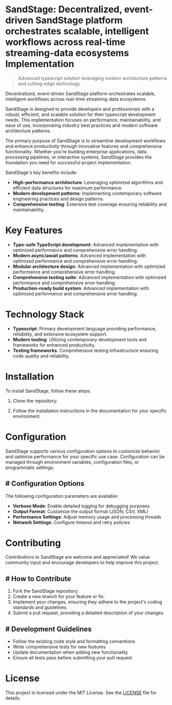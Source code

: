 <!-- fallback_SandStage_20251019212625_60353 -->

# SandStage: Decentralized, event-driven SandStage platform orchestrates scalable, intelligent workflows across real-time streaming-data ecosystems Implementation
> Advanced typescript solution leveraging modern architecture patterns and cutting-edge technology.

Decentralized, event-driven SandStage platform orchestrates scalable, intelligent workflows across real-time streaming-data ecosystems.

SandStage is designed to provide developers and professionals with a robust, efficient, and scalable solution for their typescript development needs. This implementation focuses on performance, maintainability, and ease of use, incorporating industry best practices and modern software architecture patterns.

The primary purpose of SandStage is to streamline development workflows and enhance productivity through innovative features and comprehensive functionality. Whether you're building enterprise applications, data processing pipelines, or interactive systems, SandStage provides the foundation you need for successful project implementation.

SandStage's key benefits include:

* **High-performance architecture**: Leveraging optimized algorithms and efficient data structures for maximum performance.
* **Modern development patterns**: Implementing contemporary software engineering practices and design patterns.
* **Comprehensive testing**: Extensive test coverage ensuring reliability and maintainability.

# Key Features

* **Type-safe TypeScript development**: Advanced implementation with optimized performance and comprehensive error handling.
* **Modern async/await patterns**: Advanced implementation with optimized performance and comprehensive error handling.
* **Modular architecture design**: Advanced implementation with optimized performance and comprehensive error handling.
* **Comprehensive testing suite**: Advanced implementation with optimized performance and comprehensive error handling.
* **Production-ready build system**: Advanced implementation with optimized performance and comprehensive error handling.

# Technology Stack

* **Typescript**: Primary development language providing performance, reliability, and extensive ecosystem support.
* **Modern tooling**: Utilizing contemporary development tools and frameworks for enhanced productivity.
* **Testing frameworks**: Comprehensive testing infrastructure ensuring code quality and reliability.

# Installation

To install SandStage, follow these steps:

1. Clone the repository:


2. Follow the installation instructions in the documentation for your specific environment.

# Configuration

SandStage supports various configuration options to customize behavior and optimize performance for your specific use case. Configuration can be managed through environment variables, configuration files, or programmatic settings.

## # Configuration Options

The following configuration parameters are available:

* **Verbose Mode**: Enable detailed logging for debugging purposes
* **Output Format**: Customize the output format (JSON, CSV, XML)
* **Performance Settings**: Adjust memory usage and processing threads
* **Network Settings**: Configure timeout and retry policies

# Contributing

Contributions to SandStage are welcome and appreciated! We value community input and encourage developers to help improve this project.

## # How to Contribute

1. Fork the SandStage repository.
2. Create a new branch for your feature or fix.
3. Implement your changes, ensuring they adhere to the project's coding standards and guidelines.
4. Submit a pull request, providing a detailed description of your changes.

## # Development Guidelines

* Follow the existing code style and formatting conventions
* Write comprehensive tests for new features
* Update documentation when adding new functionality
* Ensure all tests pass before submitting your pull request

# License

This project is licensed under the MIT License. See the [LICENSE](https://github.com/xxxPOUPOUxxx/SandStage/blob/main/LICENSE) file for details.

